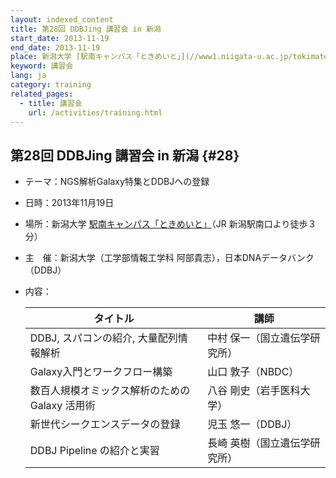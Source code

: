 ```yaml
---
layout: indexed_content
title: 第28回 DDBJing 講習会 in 新潟
start_date: 2013-11-19
end_date: 2013-11-19
place: 新潟大学 [駅南キャンパス「ときめいと」](//www1.niigata-u.ac.jp/tokimate/outline.html)（JR 新潟駅南口より徒歩３分）
keyword: 講習会
lang: ja
category: training
related_pages:
  - title: 講習会
    url: /activities/training.html
---
```


## 第28回 DDBJing 講習会 in 新潟  {#28}

-   テーマ：NGS解析Galaxy特集とDDBJへの登録
-   日時：2013年11月19日
-   場所：新潟大学
    [駅南キャンパス「ときめいと」](//www1.niigata-u.ac.jp/tokimate/outline.html)（JR
    新潟駅南口より徒歩３分）
-   主　催：新潟大学（工学部情報工学科
    阿部貴志），日本DNAデータバンク（DDBJ）
-   内容：

    | タイトル | 講師 |
    |----|----|
    | DDBJ, スパコンの紹介, 大量配列情報解析 | 中村 保一（国立遺伝学研究所） |
    | Galaxy入門とワークフロー構築                   | 山口 敦子（NBDC） |
    | 数百人規模オミックス解析のための Galaxy 活用術 | 八谷 剛史（岩手医科大学）  |
    | 新世代シークエンスデータの登録  | 児玉 悠一（DDBJ）  |
    | DDBJ Pipeline の紹介と実習                     | 長崎 英樹（国立遺伝学研究所） |